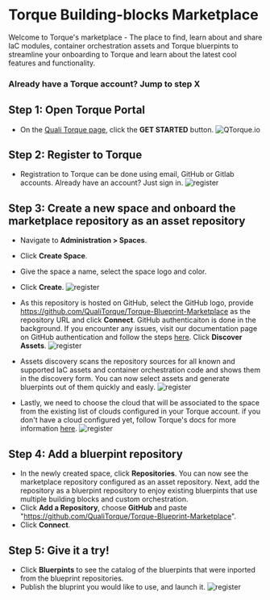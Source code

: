 # Torque Building-blocks Marketplace

Welcome to Torque's marketplace - The place to find, learn about and share IaC modules, container orchestration assets and Torque bluerpints to streamline your onboarding to Torque and learn about the latest cool features and functionality.

### Already have a Torque account? Jump to step X


## Step 1: Open Torque Portal
* On the [Quali Torque page](https://www.qtorque.io/), click the __GET STARTED__ button.
![QTorque.io](pics/torque-intro.png)

## Step 2: Register to Torque
* Registration to Torque can be done using email, GitHub or Gitlab accounts. Already have an account? Just sign in.
![register](pics/register.png)

## Step 3: Create a new space and onboard the marketplace repository as an asset repository
* Navigate to __Administration > Spaces__.
* Click __Create Space__. 
* Give the space a name, select the space logo and color. 
* Click __Create__.
![register](pics/new-space.png)

* As this repository is hosted on GitHub, select the GitHub logo, provide https://github.com/QualiTorque/Torque-Blueprint-Marketplace as the repository URL and click __Connect__. GitHub authenticaiton is done in the background. If you encounter any issues, visit our documentation page on GitHub authentication and follow the steps [here](https://docs.qtorque.io/admin-guide/source-control-github). Click __Discover Assets__.
  ![register](pics/repository-onboarding.png)

* Assets discovery scans the repository sources for all known and supported IaC assets and container orchestration code and shows them in the discovery form. You can now select assets and generate bluerpints out of them quickly and easly.
  ![register](pics/asset_discovery.png)

* Lastly, we need to choose the cloud that will be associated to the space from the existing list of clouds configured in your Torque account. if you don't have a cloud configured yet, follow Torque's docs for more information [here](https://docs.qtorque.io/getting-started/Connect%20a%20Kubernetes%20Cluster).
  ![register](pics/connect_cloud.png)

## Step 4: Add a bluerpint repository
* In the newly created space, click __Repositories__. You can now see the marketplace repository configured as an asset repository. Next, add the repository as a bluerpint repository to enjoy existing bluerpints that use multiple building blocks and custom orchestration.
* Click __Add a Repository__, choose __GitHub__ and paste "https://github.com/QualiTorque/Torque-Blueprint-Marketplace". 
* Click __Connect__.

## Step 5: Give it a try!
* Click __Bluerpints__ to see the catalog of the bluerpints that were inported from the blueprint repositories.
* Publish the bluprint you would like to use, and launch it.
   ![register](pics/publish.png)
